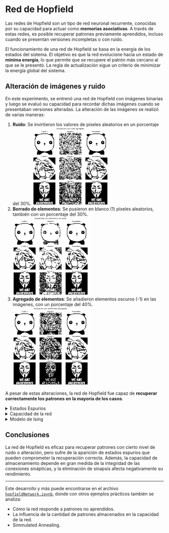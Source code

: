 # Red de Hopfield

Las redes de Hopfield son un tipo de red neuronal recurrente, conocidas por su capacidad para actuar como **memorias asociativas**. A través de estas redes, es posible recuperar patrones previamente aprendidos, incluso cuando se presentan versiones incompletas o con ruido.

El funcionamiento de una red de Hopfield se basa en la energía de los estados del sistema. El objetivo es que la red evolucione hacia un estado de **mínima energía**, lo que permite que se recupere el patrón más cercano al que se le presentó. La regla de actualización sigue un criterio de minimizar la energía global del sistema.

## Alteración de imágenes y ruido

En este experimento, se entrenó una red de Hopfield con imágenes binarias y luego se evaluó su capacidad para recordar dichas imágenes cuando se presentaban versiones alteradas. La alteración de las imágenes se realizó de varias maneras:

1. **Ruido**: Se invirtieron los valores de píxeles aleatorios en un porcentaje del 30%.
   <img src="../images/hopfield_noise.png" alt="Recuperación de una imagen con ruido" width="50%"/>
3. **Borrado de elementos**: Se pusieron en blanco (1) píxeles aleatorios, también con un porcentaje del 30%.
   <img src="../images/hopfield_erase.png" alt="Recuperación de una imagen con ruido" width="50%"/>
5. **Agregado de elementos**: Se añadieron elementos oscuros (-1) en las imágenes, con un porcentaje del 40%.
   <img src="../images/hopfield_add.png" alt="Recuperación de una imagen con ruido" width="50%"/>

A pesar de estas alteraciones, la red de Hopfield fue capaz de **recuperar correctamente los patrones en la mayoría de los casos**.

<details>
  <summary>Estados Espurios</summary>

  Una de las características de las redes de Hopfield es la aparición de **estados espurios**. Estos son estados estables en los que la red puede caer, pero que no corresponden a ninguno de los patrones aprendidos. Pueden ser patrones inversos o combinaciones de varios patrones aprendidos, lo que provoca que la red no siempre converja al patrón correcto.

  Los estados espurios pueden ser:
  - **Patrones inversos**: El patrón original con los signos de todos los elementos invertidos.
  - **Combinaciones de patrones**: Una superposición de varios patrones aprendidos.

  <img src="../images/spurious_states.png" alt="Estados espurios de combinacion de patrones" width="50%"/>
  
  **Figura 2.2**: Ejemplos de un patrones espurios generados al combinar tres patrones aprendidos.

</details>

<details>
  <summary>Capacidad de la red</summary>

  La capacidad de una red de Hopfield se refiere a cuántos patrones puede almacenar y recordar de forma efectiva. Durante los experimentos, se comprobó cómo esta capacidad cambia por factores como la correlación entre los patrones o cuando se eliminan sinapsis al azar. A medida que se eliminan sinapsis, la capacidad disminuye, ya que la red pierde información crucial sobre las conexiones que permiten recuperar los patrones almacenados.

  En el caso de las sinápisis eliminadas, el error se modifica, pero aún en grandes porcentajes de conexiones eliminadas, la red continúa con poco error:

  <img src="../images/hopfield_error.png" alt="Error de la red de Hopfield" width="50%"/>

  Además, la capacidad se ve modificada de la siguiente manera:
  
  <img src="../images/hopfield_capacity.png" alt="Capacidad de la red de Hopfield" width="50%"/>

</details>

<details>
  <summary>Modelo de Ising</summary>

  El **Modelo de Ising** es un modelo de la física estadística que fue propuesto para explicar los fenómenos de magnetización en materiales ferromagnéticos. En el contexto de redes neuronales, es relevante para entender cómo los sistemas de muchas unidades pueden mostrar **comportamiento colectivo**.

  ### ¿Por qué surge el Modelo de Ising?

  Este modelo surge para estudiar la interacción entre átomos con **spines** (o momentos magnéticos) que solo pueden tener dos estados posibles: **arriba (+1)** o **abajo (-1)**. Cada átomo está influenciado por sus vecinos, y el sistema busca configuraciones que minimicen la energía total del conjunto, similar a cómo las redes de Hopfield intentan converger a un estado de mínima energía.

  La **energía del sistema** se calcula considerando las interacciones entre pares de espines vecinos. Si dos espines están alineados (ambos +1 o ambos -1), contribuyen a bajar la energía del sistema. Si están en direcciones opuestas, la energía del sistema aumenta.

  ### Magnetización y la importancia del modelo

  La **magnetización** mide cuántos espines están alineados en la misma dirección. En materiales ferromagnéticos, por debajo de una cierta temperatura llamada **temperatura crítica** o **temperatura de Curie**, los espines tienden a alinearse, produciendo magnetización neta. Por encima de esta temperatura, el sistema pierde la alineación y, en promedio, no hay magnetización.

  En una dimensión (1D), no hay magnetización espontánea a temperatura finita. Esto se debe a que, en el modelo 1D, las fluctuaciones térmicas son lo suficientemente fuertes como para desordenar los espines, incluso a temperaturas bajas, lo que impide que se forme una magnetización neta. Esto contrasta con sistemas en dos o más dimensiones, donde existe una transición de fase que permite una magnetización neta por debajo de la temperatura crítica.

  <img src="../images/magnetization_ising.png" alt="Gráfico de magnetización" width="50%"/>
  
  **Figura 3.1**: Magnetización en función de la temperatura en el Modelo de Ising.

  ### Importancia del modelo

  El **Modelo de Ising** es crucial para entender **transiciones de fase**, como el cambio entre un estado magnético y no magnético en los materiales. Estos conceptos son aplicables también a redes neuronales recurrentes, donde se observa que los estados de baja energía son los equivalentes a patrones memorizados. Al igual que el modelo de Ising, las redes neuronales deben equilibrar la energía y las interacciones entre nodos.

</details>


## Conclusiones

La red de Hopfield es eficaz para recuperar patrones con cierto nivel de ruido o alteración, pero sufre de la aparición de estados espurios que pueden comprometer la recuperación correcta. Además, la capacidad de almacenamiento depende en gran medida de la integridad de las conexiones sinápticas, y la eliminación de sinapsis afecta negativamente su rendimiento.

---

Este desarrollo y más puede encontrarse en el archivo [`hopfieldNetwork.ipynb`](../hopfieldNetwork.ipynb), donde con otros ejemplos prácticos también se analiza:
- Cómo la red responde a patrones no aprendidos.
- La influencia de la cantidad de patrones almacenados en la capacidad de la red.
- Simmulated Annealing.
